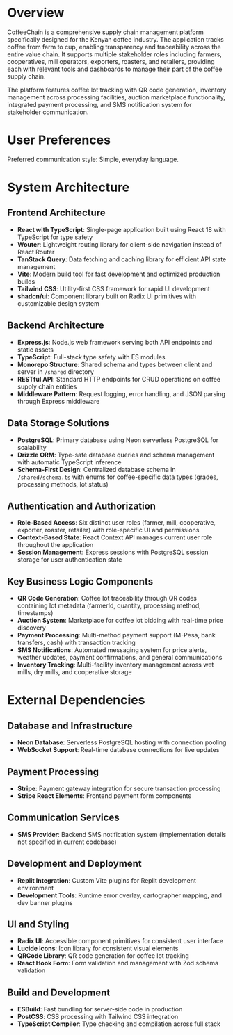 # Overview

CoffeeChain is a comprehensive supply chain management platform specifically designed for the Kenyan coffee industry. The application tracks coffee from farm to cup, enabling transparency and traceability across the entire value chain. It supports multiple stakeholder roles including farmers, cooperatives, mill operators, exporters, roasters, and retailers, providing each with relevant tools and dashboards to manage their part of the coffee supply chain.

The platform features coffee lot tracking with QR code generation, inventory management across processing facilities, auction marketplace functionality, integrated payment processing, and SMS notification system for stakeholder communication.

# User Preferences

Preferred communication style: Simple, everyday language.

# System Architecture

## Frontend Architecture
- **React with TypeScript**: Single-page application built using React 18 with TypeScript for type safety
- **Wouter**: Lightweight routing library for client-side navigation instead of React Router
- **TanStack Query**: Data fetching and caching library for efficient API state management
- **Vite**: Modern build tool for fast development and optimized production builds
- **Tailwind CSS**: Utility-first CSS framework for rapid UI development
- **shadcn/ui**: Component library built on Radix UI primitives with customizable design system

## Backend Architecture
- **Express.js**: Node.js web framework serving both API endpoints and static assets
- **TypeScript**: Full-stack type safety with ES modules
- **Monorepo Structure**: Shared schema and types between client and server in `/shared` directory
- **RESTful API**: Standard HTTP endpoints for CRUD operations on coffee supply chain entities
- **Middleware Pattern**: Request logging, error handling, and JSON parsing through Express middleware

## Data Storage Solutions  
- **PostgreSQL**: Primary database using Neon serverless PostgreSQL for scalability
- **Drizzle ORM**: Type-safe database queries and schema management with automatic TypeScript inference
- **Schema-First Design**: Centralized database schema in `/shared/schema.ts` with enums for coffee-specific data types (grades, processing methods, lot status)

## Authentication and Authorization
- **Role-Based Access**: Six distinct user roles (farmer, mill, cooperative, exporter, roaster, retailer) with role-specific UI and permissions
- **Context-Based State**: React Context API manages current user role throughout the application
- **Session Management**: Express sessions with PostgreSQL session storage for user authentication state

## Key Business Logic Components
- **QR Code Generation**: Coffee lot traceability through QR codes containing lot metadata (farmerId, quantity, processing method, timestamps)
- **Auction System**: Marketplace for coffee lot bidding with real-time price discovery
- **Payment Processing**: Multi-method payment support (M-Pesa, bank transfers, cash) with transaction tracking
- **SMS Notifications**: Automated messaging system for price alerts, weather updates, payment confirmations, and general communications
- **Inventory Tracking**: Multi-facility inventory management across wet mills, dry mills, and cooperative storage

# External Dependencies

## Database and Infrastructure
- **Neon Database**: Serverless PostgreSQL hosting with connection pooling
- **WebSocket Support**: Real-time database connections for live updates

## Payment Processing
- **Stripe**: Payment gateway integration for secure transaction processing
- **Stripe React Elements**: Frontend payment form components

## Communication Services
- **SMS Provider**: Backend SMS notification system (implementation details not specified in current codebase)

## Development and Deployment
- **Replit Integration**: Custom Vite plugins for Replit development environment
- **Development Tools**: Runtime error overlay, cartographer mapping, and dev banner plugins

## UI and Styling
- **Radix UI**: Accessible component primitives for consistent user interface
- **Lucide Icons**: Icon library for consistent visual elements
- **QRCode Library**: QR code generation for coffee lot tracking
- **React Hook Form**: Form validation and management with Zod schema validation

## Build and Development
- **ESBuild**: Fast bundling for server-side code in production
- **PostCSS**: CSS processing with Tailwind CSS integration
- **TypeScript Compiler**: Type checking and compilation across full stack